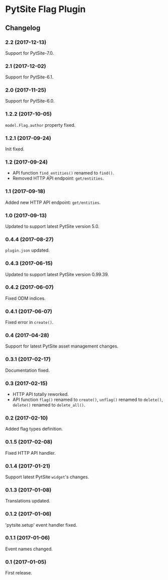# PytSite Flag Plugin


## Changelog


### 2.2 (2017-12-13)

Support for PytSite-7.0.


### 2.1 (2017-12-02)

Support for PytSite-6.1.


### 2.0 (2017-11-25)

Support for PytSite-6.0.


### 1.2.2 (2017-10-05)

`model.Flag.author` property fixed.


### 1.2.1 (2017-09-24)

Init fixed.


### 1.2 (2017-09-24)

- API function `find_entities()` renamed to `find()`.
- Removed HTTP API endpoint: `get/entities`.


### 1.1 (2017-09-18)

Added new HTTP API endpoint: `get/entities`.


### 1.0 (2017-09-13)

Updated to support latest PytSite version 5.0.


### 0.4.4 (2017-08-27)

`plugin.json` updated.


### 0.4.3 (2017-06-15)

Updated to support latest PytSite version 0.99.39.


### 0.4.2 (2017-06-07)

Fixed ODM indices.


### 0.4.1 (2017-06-07)

Fixed error in `create()`.


### 0.4 (2017-04-28)

Support for latest PytSite asset management changes.


### 0.3.1 (2017-02-17)

Documentation fixed.


### 0.3 (2017-02-15)

- HTTP API totally reworked.
- API function `flag()` renamed to `create()`, `unflag()` renamed
  to `delete()`, `delete()` renamed to `delete_all()`.


### 0.2 (2017-02-10)

Added flag types definition.


### 0.1.5 (2017-02-08)

Fixed HTTP API handler.


### 0.1.4 (2017-01-21)

Support latest PytSite `widget`'s changes.


### 0.1.3 (2017-01-08)

Translations updated.


### 0.1.2 (2017-01-06)

'pytsite.setup' event handler fixed.


### 0.1.1 (2017-01-06)

Event names changed.


### 0.1 (2017-01-05)

First release.
